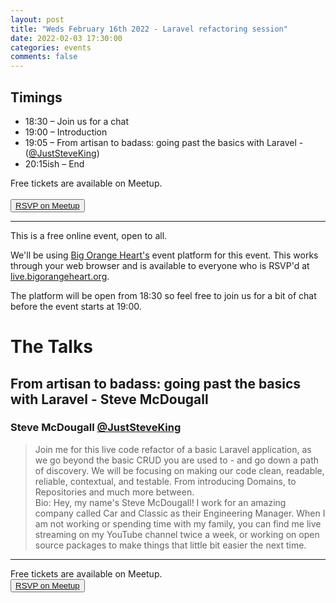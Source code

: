 ```yaml
---
layout: post
title: "Weds February 16th 2022 - Laravel refactoring session"
date: 2022-02-03 17:30:00
categories: events
comments: false
---
```


## Timings

* 18:30 – Join us for a chat
* 19:00 – Introduction
* 19:05 – From artisan to badass: going past the basics with Laravel - ([@JustSteveKing](https://twitter.com/JustSteveKing))
* 20:15ish – End

Free tickets are available on Meetup.  
<br><button>[RSVP on Meetup](https://www.meetup.com/leedsphp/events/283659981/)</button>

<hr/>

This is a free online event, open to all.

We'll be using [Big Orange Heart's](https://www.bigorangeheart.org) event platform for this event. This works through your web browser and is available to everyone who is RSVP'd at [live.bigorangeheart.org](https://live.bigorangeheart.org/).

The platform will be open from 18:30 so feel free to join us for a bit of chat before the event starts at 19:00.

# The Talks

## From artisan to badass: going past the basics with Laravel - Steve McDougall

### Steve McDougall [@JustSteveKing](https://twitter.com/JustSteveKing)

> Join me for this live code refactor of a basic Laravel application, as we go beyond the basic CRUD you are used to - and go down a path of discovery. We will be focusing on making our code clean, readable, reliable, contextual, and testable. From introducing Domains, to Repositories and much more between.                
Bio: Hey, my name's Steve McDougall! I work for an amazing company called Car and Classic as their Engineering Manager. When I am not working or spending time with my family, you can find me live streaming on my YouTube channel twice a week, or working on open source packages to make things that little bit easier the next time.

<hr/>

Free tickets are available on Meetup.
<br><button>[RSVP on Meetup](https://www.meetup.com/leedsphp/events/283659981/)</button>
